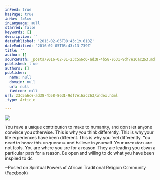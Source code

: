 ```yaml
---
inFeed: true
hasPage: true
inNav: false
inLanguage: null
starred: false
keywords: []
description: ''
datePublished: '2016-02-05T08:43:19.610Z'
dateModified: '2016-02-05T08:43:13.739Z'
title: ''
author: []
sourcePath: _posts/2016-02-01-23c5a6c6-ad38-4b58-8631-9df7e16ac263.md
published: true
authors: []
publisher:
  name: null
  domain: null
  url: null
  favicon: null
url: 23c5a6c6-ad38-4b58-8631-9df7e16ac263/index.html
_type: Article

---
```

![](https://the-grid-user-content.s3-us-west-2.amazonaws.com/47734da4-0a2c-413a-81b7-16308ae8012d.jpg)

You have a unique contribution to make to humanity, and
don't let anyone convince you otherwise. This is why you think differently. This is why your life experiences have been different. This is why you feel differently. You need to honor this uniqueness and believe
in yourself. Your ancestors are not
fools. You are where you are for a
reason. They are leading you down a
particular path for a reason. Be open
and willing to do what you have been inspired to do.

~Posted on Spiritual Powers of African Traditional Religion
Community (Facebook)